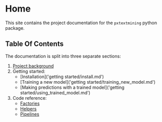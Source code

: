 # Home

This site contains the project documentation for the `pxtextmining` python package.

## Table Of Contents

The documentation is split into three separate sections:

1. [Project background](about.md)
2. Getting started:
    - [Installation]('getting started/install.md')
    - [Training a new model]('getting started/training_new_model.md')
    - [Making predictions with a trained model]('getting started/using_trained_model.md')
3. Code reference:
    - [Factories](reference/factories/factory_data_load_and_split.md)
    - [Helpers](reference/helpers/decode_emojis.md)
    - [Pipelines](reference/pipelines/text_classification_pipeline.md)
